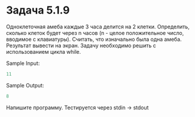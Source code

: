 # Задача 5.1.9

Одноклеточная амеба каждые 3 часа делится на 2 клетки. Определить, сколько клеток будет через n часов (n - целое положительное число, вводимое с клавиатуры). Считать, что изначально была одна амеба. Результат вывести на экран. Задачу необходимо решить с использованием цикла while.

Sample Input:

```python
11
```

Sample Output:

```python
8
```

Напишите программу. Тестируется через stdin → stdout
